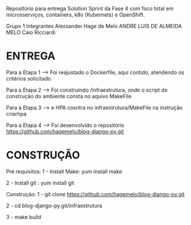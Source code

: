 Repositório para entrega Solution Sprint da Fase 4 com foco total em microsserviços, containers, k8s (Kubernets) e OpenShift.

Grupo 1
  Integrantes 
  Alexsander Hage de Melo
  ANDRE LUIS DE ALMEIDA MELO
  Caio Ricciardi



# ENTREGA

  Para a Etapa 1 --> Foi reajustado o Dockerfile, aqui contido, atendendo os critérios solicitado.

  Para a Etapa 2 --> Foi construindo /infraestrutura, onde o script de construção do ambiente consta no aquivo MakeFile

  Para a Etapa 3 -->  e HPA cosntra no infraestrutura/MakeFile na instrução criarhpa
  
  Para a Etapa 4 --> Foi desenvolvido o repositório https://github.com/hagemelo/blog-django-py.git

# CONSTRUÇÃO

Pré requisitos:
  1 - Install Make:  yum install make

  2 - Install git :  yum install git

Construção:
  1 - git clone https://github.com/hagemelo/blog-django-py.git

  2 - cd blog-django-py.git/infraestrutura

  3 - make build


